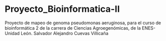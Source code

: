 # Proyecto_Bioinformatica-II
Proyecto de mapeo de genoma pseudomonas aeruginosa, para el curso de bioinformática 2 de la carrera de Ciencias Agroegenómicas, de la ENES-Unidad León. Salvador Alejandro Cuevas Villicaña
